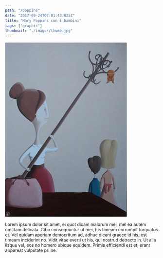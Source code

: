 ```yaml
---
path: "/poppins"
date: "2017-09-24T07:01:43.825Z"
title: "Mary Poppins con i bambini"
tags: ["graphic"]
thumbnail: "./images/thumb.jpg"
---
```


![poppins](./images/6.jpg)

Lorem ipsum dolor sit amet, ei quot dicam malorum mei, mel ea autem omittam delicata. Cibo consequuntur ut mei, his timeam corrumpit torquatos et. Vel quidam aperiam democritum ad, adhuc dicant graece id his, est timeam inciderint no. Vidit vitae everti ut his, qui nostrud detracto in. Ut alia iisque vel, eos no homero ubique equidem. Primis efficiendi est et, erant appareat vulputate pri ne.
